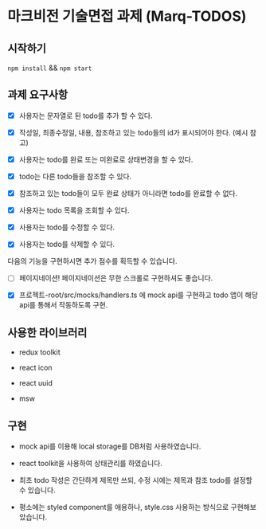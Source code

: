 # 마크비전 기술면접 과제 (Marq-TODOS)

## 시작하기

`npm install` && `npm start`

## 과제 요구사항

- [x] 사용자는 문자열로 된 todo를 추가 할 수 있다.

- [x] 작성일, 최종수정일, 내용, 참조하고 있는 todo들의 id가 표시되어야 한다. (예시 참고)

- [x] 사용자는 todo를 완료 또는 미완료로 상태변경을 할 수 있다.

- [x] todo는 다른 todo들을 참조할 수 있다.

- [x] 참조하고 있는 todo들이 모두 완료 상태가 아니라면 todo를 완료할 수 없다.

- [x] 사용자는 todo 목록을 조회할 수 있다.

- [x] 사용자는 todo를 수정할 수 있다.

- [x] 사용자는 todo를 삭제할 수 있다.

다음의 기능을 구현하시면 추가 점수를 획득할 수 있습니다.

- [ ] 페이지네이션! 페이지네이션은 무한 스크롤로 구현하셔도 좋습니다.

- [x] 프로젝트-root/src/mocks/handlers.ts 에 mock api를 구현하고 todo 앱이 해당 api를 통해서 작동하도록 구현.

## 사용한 라이브러리

- redux toolkit

- react icon

- react uuid

- msw

## 구현

- mock api를 이용해 local storage를 DB처럼 사용하였습니다.

- react toolkit을 사용하여 상태관리를 하였습니다.

- 최초 todo 작성은 간단하게 제목만 쓰되, 수정 시에는 제목과 참조 todo를 설정할 수 있습니다.

- 평소에는 styled component를 애용하나, style.css 사용하는 방식으로 구현해보았습니다.
